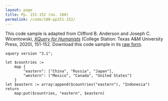 ```yaml
---
layout: page
title: Pp. 151-152 (no. 180)
permalink: /code/180-pp151-152/
---
```


This code sample is adapted from Clifford B. Anderson and Joseph C. Wicentowski, 
[_XQuery for Humanists_](/) (College Station: Texas A&M University Press, 2020), 151-152. 
Download this code sample in its [raw form](/code/180-pp151-152/180-pp151-152.xq).

```xquery
xquery version "3.1";

let $countries :=
    map {
        "eastern": ["China", "Russia", "Japan"],
        "western": ["Mexico", "Canada", "United States"]
    }
let $eastern := array:append($countries("eastern"), "Indonesia")
return
    map:put($countries, "eastern", $eastern)
```  
